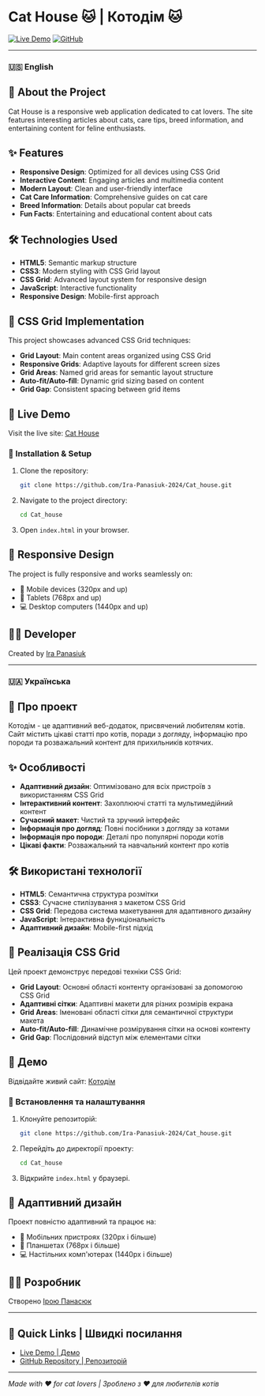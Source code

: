 # Cat House 🐱 | Котодім 🐱

[![Live Demo](https://img.shields.io/badge/Live%20Demo-Visit%20Site-brightgreen)](https://ira-panasiuk-2024.github.io/Cat_house/)
[![GitHub](https://img.shields.io/badge/GitHub-Repository-blue)](https://github.com/Ira-Panasiuk-2024/Cat_house)

---

### 🇺🇸 English

## 📖 About the Project

Cat House is a responsive web application dedicated to cat lovers. The site features interesting articles about cats, care tips, breed information, and entertaining content for feline enthusiasts.

## ✨ Features

- **Responsive Design**: Optimized for all devices using CSS Grid
- **Interactive Content**: Engaging articles and multimedia content
- **Modern Layout**: Clean and user-friendly interface
- **Cat Care Information**: Comprehensive guides on cat care
- **Breed Information**: Details about popular cat breeds
- **Fun Facts**: Entertaining and educational content about cats

## 🛠️ Technologies Used

- **HTML5**: Semantic markup structure
- **CSS3**: Modern styling with CSS Grid layout
- **CSS Grid**: Advanced layout system for responsive design
- **JavaScript**: Interactive functionality
- **Responsive Design**: Mobile-first approach

## 🎯 CSS Grid Implementation

This project showcases advanced CSS Grid techniques:

- **Grid Layout**: Main content areas organized using CSS Grid
- **Responsive Grids**: Adaptive layouts for different screen sizes
- **Grid Areas**: Named grid areas for semantic layout structure
- **Auto-fit/Auto-fill**: Dynamic grid sizing based on content
- **Grid Gap**: Consistent spacing between grid items

## 🚀 Live Demo

Visit the live site: [Cat House](https://ira-panasiuk-2024.github.io/Cat_house/)

### 🔧 Installation & Setup

1. Clone the repository:

   ```bash
   git clone https://github.com/Ira-Panasiuk-2024/Cat_house.git
   ```

2. Navigate to the project directory:

   ```bash
   cd Cat_house
   ```

3. Open `index.html` in your browser.

## 📱 Responsive Design

The project is fully responsive and works seamlessly on:

- 📱 Mobile devices (320px and up)
- 📱 Tablets (768px and up)
- 💻 Desktop computers (1440px and up)

## 👨‍💻 Developer

Created by [Ira Panasiuk](https://github.com/Ira-Panasiuk-2024)

---

### 🇺🇦 Українська

## 📖 Про проект

Котодім - це адаптивний веб-додаток, присвячений любителям котів. Сайт містить цікаві статті про котів, поради з догляду, інформацію про породи та розважальний контент для прихильників котячих.

## ✨ Особливості

- **Адаптивний дизайн**: Оптимізовано для всіх пристроїв з використанням CSS Grid
- **Інтерактивний контент**: Захоплюючі статті та мультимедійний контент
- **Сучасний макет**: Чистий та зручний інтерфейс
- **Інформація про догляд**: Повні посібники з догляду за котами
- **Інформація про породи**: Деталі про популярні породи котів
- **Цікаві факти**: Розважальний та навчальний контент про котів

## 🛠️ Використані технології

- **HTML5**: Семантична структура розмітки
- **CSS3**: Сучасне стилізування з макетом CSS Grid
- **CSS Grid**: Передова система макетування для адаптивного дизайну
- **JavaScript**: Інтерактивна функціональність
- **Адаптивний дизайн**: Mobile-first підхід

## 🎯 Реалізація CSS Grid

Цей проект демонструє передові техніки CSS Grid:

- **Grid Layout**: Основні області контенту організовані за допомогою CSS Grid
- **Адаптивні сітки**: Адаптивні макети для різних розмірів екрана
- **Grid Areas**: Іменовані області сітки для семантичної структури макета
- **Auto-fit/Auto-fill**: Динамічне розмірування сітки на основі контенту
- **Grid Gap**: Послідовний відступ між елементами сітки

## 🚀 Демо

Відвідайте живий сайт: [Котодім](https://ira-panasiuk-2024.github.io/Cat_house/)

### 🔧 Встановлення та налаштування

1. Клонуйте репозиторій:

   ```bash
   git clone https://github.com/Ira-Panasiuk-2024/Cat_house.git
   ```

2. Перейдіть до директорії проекту:

   ```bash
   cd Cat_house
   ```

3. Відкрийте `index.html` у браузері.

## 📱 Адаптивний дизайн

Проект повністю адаптивний та працює на:

- 📱 Мобільних пристроях (320px і більше)
- 📱 Планшетах (768px і більше)
- 💻 Настільних комп'ютерах (1440px і більше)

## 👨‍💻 Розробник

Створено [Ірою Панасюк](https://github.com/Ira-Panasiuk-2024)

---

## 🔗 Quick Links | Швидкі посилання

- [Live Demo | Демо](https://ira-panasiuk-2024.github.io/Cat_house/)
- [GitHub Repository | Репозиторій](https://github.com/Ira-Panasiuk-2024/Cat_house)

---

_Made with ❤️ for cat lovers | Зроблено з ❤️ для любителів котів_
